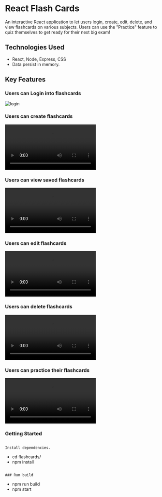 # React Flash Cards

An interactive React application to let users login, create, edit, delete, and view flashcards on various subjects.  Users can use the "Practice" feature to quiz themselves to get ready for their next big exam!

## Technologies Used
- React, Node, Express, CSS
- Data persist in memory.

## Key Features

### Users can Login into flashcards
![login](screenshot/login.png)

### Users can create flashcards
<!-- <img src="images/AddNewFlashcard.webm" alt="Oops...cant display"> -->
![add flashcards](images/AddNewFlashcard.webm)

### Users can view saved flashcards
<!-- <img src="images/ViewFlashcards.webm" alt="Oops...cant display"> -->
![view](images\ViewFlashcards.webm)

### Users can edit flashcards
<!-- <img src="images/EditFlashcards.webm" alt="Oops...cant display"> -->
![edit](images/EditFlashcards.webm)

### Users can delete flashcards
<!-- <img src="images/DeleteFlashcard.webm" alt="Oops...cant display"> -->
![delete](images/DeleteFlashcard.webm)

### Users can practice their flashcards
<!-- <img src="images/PracticeFlashcards.webm" alt="Oops...cant display"> -->
![practice](images/PracticeFlashcards.webm)

### Getting Started

```

Install dependencies.
```
- cd flashcards/
- npm install
```

### Run build
```
- npm run build
- npm start
```
